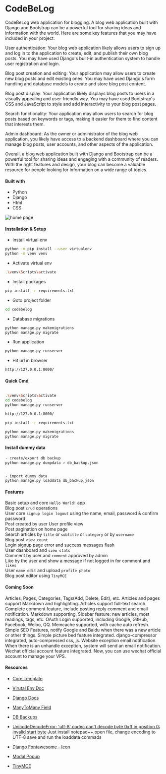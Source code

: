 # CodeBeLog
CodeBeLog web application for blogging.
A blog web application built with Django and Bootstrap can be a powerful tool for sharing ideas and information with the world. 
Here are some key features that you may have included in your project:

User authentication: Your blog web application likely allows users to sign up and log in to the application to create, edit, and publish their own blog posts. You may have used Django's built-in authentication system to handle user registration and login.

Blog post creation and editing: Your application may allow users to create new blog posts and edit existing ones. You may have used Django's form handling and database models to create and store blog post content.

Blog post display: Your application likely displays blog posts to users in a visually appealing and user-friendly way. You may have used Bootstrap's CSS and JavaScript to style and add interactivity to your blog post pages.

Search functionality: Your application may allow users to search for blog posts based on keywords or tags, making it easier for them to find content that interests them.

Admin dashboard: As the owner or administrator of the blog web application, you likely have access to a backend dashboard where you can manage blog posts, user accounts, and other aspects of the application.

Overall, a blog web application built with Django and Bootstrap can be a powerful tool for sharing ideas and engaging with a community of readers. With the right features and design, your blog can become a valuable resource for people looking for information on a wide range of topics.

#### Built with
- Python 
- Django 
- Html
- CSS

![home page](https://user-images.githubusercontent.com/64283478/210176840-96be9f4f-494c-4fca-be54-ac05902fada3.png)


#### Installation & Setup
- Install virtual env
```bash
python -m pip install --user virtualenv
python -m venv venv
```
- Activate virtual env
```bash
.\venv\Scripts\activate
```
- Install packages
```bash
pip install -r requirements.txt
```

- Goto project folder
```bash
cd codebelog
```

- Database migrations
```bash
python manage.py makemigrations
python manage.py migrate
```

- Run application
```bash
python manage.py runserver
```
- Hit url in browser 
```bash
http://127.0.0.1:8000/
```

#### Quick Cmd
```bash

.\venv\Scripts\activate
cd codebelog
python manage.py runserver

http://127.0.0.1:8000/

pip install -r requirements.txt

python manage.py makemigrations
python manage.py migrate

```

#### Install dummy data
```bash
- create/export db backup
python manage.py dumpdata > db_backup.json


- import dummy data
python manage.py loaddata db_backup.json
```

#### Features
Basic setup and core `Hello World!` app <br/>
Blog post `crud` operations <br/>
User core `signup login logout` using the name, email, password & confirm password <br/>
Post created by user User profile view <br/>
Post pagination on home page <br/>
Search articles by `title` or `subtitle` or `category` or by `username` <br/>
Blog post `view count` <br/>
Login signup page error and success messages flash <br/>
User dashboard and `view stats` <br/>
Comment by user and `comment` approved by admin <br/>
Like by the user and show a message if not logged in for comment and `likes` <br/>
User `name edit` and upload `profile photo` <br/>
Blog post editor using `TinyMCE` <br/>


#### Coming Soon
Articles, Pages, Categories, Tags(Add, Delete, Edit), etc.
Articles and pages support Markdown and highlighting.
Articles support full-text search.
Complete comment feature, include posting reply comment and email notification. Markdown supporting.
Sidebar feature: new articles, most readings, tags, etc.
OAuth Login supported, including Google, GitHub, Facebook, Weibo, QQ.
Memcache supported, with cache auto refresh.
Simple SEO Features, notify Google and Baidu when there was a new article or other things.
Simple picture bed feature integrated.
django-compressor integrated, auto-compressed css, js.
Website exception email notification. When there is an unhandle exception, system will send an email notification.
Wechat official account feature integrated. Now, you can use wechat official account to manage your VPS.

#### Resources
- [Core Template](https://github.com/sumitgirwal/CodeBeLog-Template)
- [Virutal Env Doc](https://virtualenv.pypa.io/en/latest/installation.html)
- [Django Docs](https://docs.djangoproject.com/en/4.1/intro/tutorial01/)
- [ManyToMany Field](https://stackoverflow.com/questions/28057512/django-form-with-many-to-many-relationship-does-not-save)

- [DB Backups](https://coderwall.com/p/mvsoyg/django-dumpdata-and-loaddata)
- [UnicodeDecodeError: 'utf-8' codec can't decode byte 0xff in position 0: invalid start byte](https://stackoverflow.com/questions/17843630/python-can-dumpdata-cannot-loaddata-back-unicodedecodeerror)
    Just install notepad++,open file, change encoding to UTF-8 save and run the loaddata commads
- [Django Fontawesome - Icon](https://fontawesome.com/docs/web/use-with/python-django)
- [Modal Popup](https://www.w3schools.com/howto/tryit.asp?filename=tryhow_css_modal)
- [TinyMCE](https://pypi.org/project/django-tinymce/)
